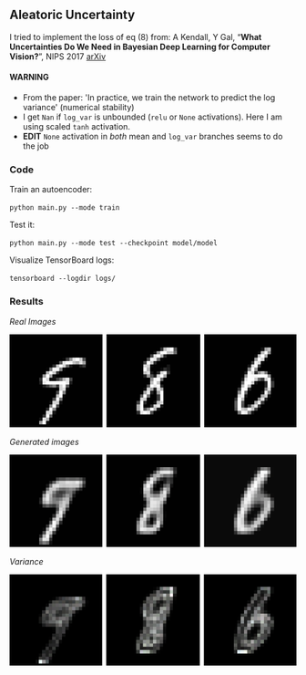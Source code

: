 ## Aleatoric Uncertainty
I tried to implement the loss of eq (8) from: A Kendall, Y Gal, “**What Uncertainties Do We Need in Bayesian Deep Learning for Computer Vision?**”, NIPS 2017 [arXiv](https://arxiv.org/abs/1703.04977)

#### WARNING
  - From the paper: 'In practice, we train the network to predict the log variance' (numerical stability)
  - I get `Nan` if `log_var` is unbounded (`relu` or `None` activations). Here I am using scaled `tanh` activation.
  - **EDIT** `None` activation in *both* mean and `log_var` branches seems to do the job

### Code

Train an autoencoder:

`
python main.py --mode train
`

Test it:

`
python main.py --mode test --checkpoint model/model
`

Visualize TensorBoard logs:

`
tensorboard --logdir logs/
`

###  Results

*Real Images*

![images](./pics/aleatoric_real.png)

*Generated images*

![images](./pics/aleatoric_generated.png)

*Variance*

![images](./pics/aleatoric_uncertainty.png)


